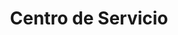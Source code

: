 ---
title: "Centro de Servicio"
url: /cartago/centro-de-servicio/
shop: reparación de automóviles
---